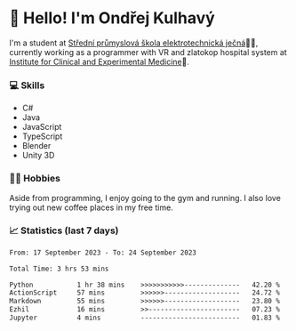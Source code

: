 # 👋 Hello! I'm Ondřej Kulhavý

I'm a student at [Střední průmyslová škola elektrotechnická ječná](https://www.spsejecna.cz/)👨‍🎓, currently working as a programmer with VR and zlatokop hospital system at [Institute for Clinical and Experimental Medicine](https://www.ikem.cz/en/)🏥.

### 💻 Skills
- C#
- Java
- JavaScript
- TypeScript
- Blender
- Unity 3D

### 🏋️‍♂️ Hobbies

Aside from programming, I enjoy going to the gym and running. I also love trying out new coffee places in my free time.

### 📈 Statistics (last 7 days)
<!--START_SECTION:waka-->

```txt
From: 17 September 2023 - To: 24 September 2023

Total Time: 3 hrs 53 mins

Python           1 hr 38 mins    >>>>>>>>>>>--------------   42.20 %
ActionScript     57 mins         >>>>>>-------------------   24.72 %
Markdown         55 mins         >>>>>>-------------------   23.80 %
Ezhil            16 mins         >>-----------------------   07.23 %
Jupyter          4 mins          -------------------------   01.83 %
```

<!--END_SECTION:waka-->



